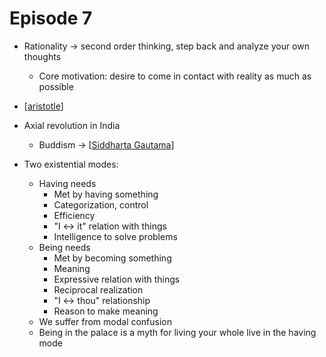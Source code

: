 # Episode 7

- Rationality -> second order thinking, step back and analyze your own thoughts
  - Core motivation: desire to come in contact with reality as much as possible
- [[aristotle]]

- Axial revolution in India
  - Buddism -> [[Siddharta Gautama]]
- Two existential modes:
  - Having needs
    - Met by having something
    - Categorization, control
    - Efficiency
    - "I <-> it" relation with things
    - Intelligence to solve problems
  - Being needs
    - Met by becoming something
    - Meaning
    - Expressive relation with things
    - Reciprocal realization
    - "I <-> thou" relationship
    - Reason to make meaning
  - We suffer from modal confusion
  - Being in the palace is a myth for living your whole live in the having mode

[//begin]: # "Autogenerated link references for markdown compatibility"
[aristotle]: aristotle "Aristotle"
[Siddharta Gautama]: siddharta-gautama "Siddharta Gautama"
[//end]: # "Autogenerated link references"